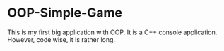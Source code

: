 # OOP-Simple-Game
This is my first big application with OOP. It is a C++ console application. However, code wise, it is rather long.
